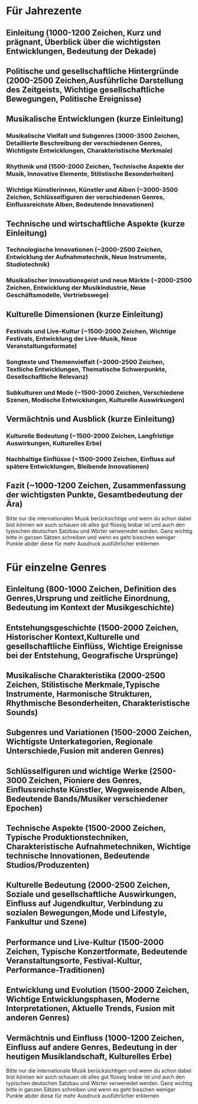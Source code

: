 # Für Jahrezente

## Einleitung (1000-1200 Zeichen, Kurz und prägnant, Überblick über die wichtigsten Entwicklungen, Bedeutung der Dekade)
## Politische und gesellschaftliche Hintergründe (2000-2500 Zeichen,Ausführliche Darstellung des Zeitgeists, Wichtige gesellschaftliche Bewegungen, Politische Ereignisse)
## Musikalische Entwicklungen (kurze Einleitung)
### Musikalische Vielfalt und Subgenres (3000-3500 Zeichen, Detaillierte Beschreibung der verschiedenen Genres, Wichtigste Entwicklungen, Charakteristische Merkmale)
### Rhythmik und  (1500-2000 Zeichen, Technische Aspekte der Musik, Innovative Elemente, Stilistische Besonderheiten)
### Wichtige Künstlerinnen, Künstler und Alben (~3000-3500 Zeichen, Schlüsselfiguren der verschiedenen Genres, Einflussreichste Alben, Bedeutende Innovationen)
## Technische und wirtschaftliche Aspekte (kurze Einleitung)
### Technologische Innovationen (~2000-2500 Zeichen, Entwicklung der Aufnahmetechnik, Neue Instrumente, Studiotechnik)
### Musikalischer Innovationsgeist und neue Märkte (~2000-2500 Zeichen, Entwicklung der Musikindustrie, Neue Geschäftsmodelle, Vertriebswege)
## Kulturelle Dimensionen (kurze Einleitung)
### Festivals und Live-Kultur (~1500-2000 Zeichen, Wichtige Festivals, Entwicklung der Live-Musik, Neue Veranstaltungsformate)
### Songtexte und Themenvielfalt (~2000-2500 Zeichen, Textliche Entwicklungen, Thematische Schwerpunkte, Gesellschaftliche Relevanz)
### Subkulturen und Mode (~1500-2000 Zeichen, Verschiedene Szenen, Modische Entwicklungen, Kulturelle Auswirkungen)
## Vermächtnis und Ausblick (kurze Einleitung)
### Kulturelle Bedeutung  (~1500-2000 Zeichen, Langfristige Auswirkungen, Kulturelles Erbe)
### Nachhaltige Einflüsse (~1500-2000 Zeichen, Einfluss auf spätere Entwicklungen, Bleibende Innovationen)
## Fazit (~1000-1200 Zeichen, Zusammenfassung der wichtigsten Punkte, Gesamtbedeutung der Ära)

Bitte nur die internationalen Musik berücksichtige und wenn du schon dabei bist können wir auch schauen ob alles gut flüssig lesbar 
ist und auch den typischen deutschen Satzbau und Wörter verwenedet werden. Ganz wichtig bitte in ganzen Sätzen schreiben und wenn es geht bisschen weniger Punkte abder diese für mehr Ausdruck ausführlicher erklernen



# Für einzelne Genres

## Einleitung (800-1000 Zeichen, Definition des Genres,Ursprung und zeitliche Einordnung, Bedeutung im Kontext der Musikgeschichte)
## Entstehungsgeschichte (1500-2000 Zeichen, Historischer Kontext,Kulturelle und gesellschaftliche Einflüss, Wichtige Ereignisse bei der Entstehung, Geografische Ursprünge)
## Musikalische Charakteristika (2000-2500 Zeichen, Stilistische Merkmale,Typische Instrumente, Harmonische Strukturen, Rhythmische Besonderheiten, Charakteristische Sounds)
## Subgenres und Variationen (1500-2000 Zeichen, Wichtigste Unterkategorien, Regionale Unterschiede,Fusion mit anderen Genres)
## Schlüsselfiguren und wichtige Werke (2500-3000 Zeichen, Pioniere des Genres, Einflussreichste Künstler, Wegweisende Alben, Bedeutende Bands/Musiker verschiedener Epochen)
## Technische Aspekte (1500-2000 Zeichen, Typische Produktionstechniken, Charakteristische Aufnahmetechniken, Wichtige technische Innovationen, Bedeutende Studios/Produzenten)
## Kulturelle Bedeutung (2000-2500 Zeichen, Soziale und gesellschaftliche Auswirkungen, Einfluss auf Jugendkultur, Verbindung zu sozialen Bewegungen,Mode und Lifestyle, Fankultur und Szene)
## Performance und Live-Kultur (1500-2000 Zeichen, Typische Konzertformate, Bedeutende Veranstaltungsorte, Festival-Kultur, Performance-Traditionen)
## Entwicklung und Evolution (1500-2000 Zeichen, Wichtige Entwicklungsphasen, Moderne Interpretationen, Aktuelle Trends, Fusion mit anderen Genres)
## Vermächtnis und Einfluss (1000-1200 Zeichen, Einfluss auf andere Genres, Bedeutung in der heutigen Musiklandschaft, Kulturelles Erbe)


Bitte nur die internationale Musik berücksichtigen und wenn du schon dabei bist können wir auch schauen ob alles gut flüssig lesbar 
ist und auch den typischen deutschen Satzbau und Wörter verwenedet werden. Ganz wichtig bitte in ganzen Sätzen schreiben und wenn es geht bisschen weniger Punkte abder diese für mehr Ausdruck ausführlicher erklernen
